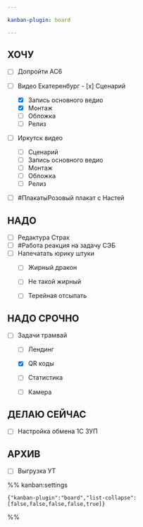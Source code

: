```yaml
---

kanban-plugin: board

---
```


## ХОЧУ

- [ ] Допройти AC6
- [ ] Видео Екатеренбург
	  - [x] Сценарий
	- [x] Запись основного ведио
	- [x] Монтаж
	- [ ] Обложка
	- [ ] Релиз
- [ ] Иркутск видео
	- [ ] Сценарий
	- [ ] Запись основного ведио
	- [ ] Монтаж
	- [ ] Обложка
	- [ ] Релиз
- [ ] #ПлакатыРозовый плакат с Настей


## НАДО

- [ ] Редактура Страх
- [ ] #Работа реакция на задачу СЭБ
- [ ] Напечатать юрику штуки
	- [ ] Жирный дракон
	- [ ] Не такой жирный 
	- [ ] Терейная отсыпать


## НАДО СРОЧНО

- [ ] Задачи трамвай
	- [ ] Лендинг
	- [x] QR коды
	- [ ] Статистика
	- [ ] Камера


## ДЕЛАЮ СЕЙЧАС

- [ ] Настройка обмена 1С ЗУП


## АРХИВ

- [ ] Выгрузка УТ




%% kanban:settings
```
{"kanban-plugin":"board","list-collapse":[false,false,false,false,true]}
```
%%